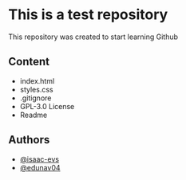 
# This is a test repository

This repository was created to start learning Github




## Content

- index.html
- styles.css
- .gitignore
- GPL-3.0 License
- Readme



## Authors

- [@isaac-evs](https://www.github.com/isaac-evs)
- [@edunav04](https://www.github.com/edunav04)
